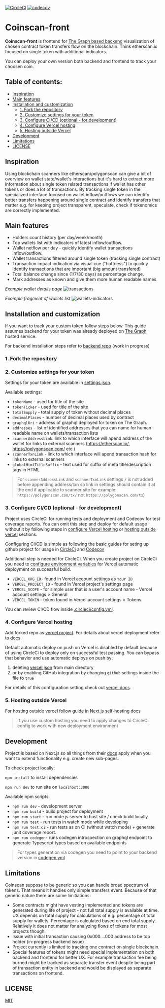 [![CircleCI](https://img.shields.io/circleci/build/github/tourist/coinscan-front/dev)](https://app.circleci.com/pipelines/github/tourist/coinscan-front)
[![codecov](https://codecov.io/gh/tourist/coinscan-front/branch/dev/graph/badge.svg)](https://codecov.io/gh/tourist/coinscan-front)


# Coinscan-front

**Coinscan-front** is frontend for [The Graph based backend](https://github.com/tourist/coinscan-champ "The Graph based backend") visualization of chosen contract token transfers flow on the blockchain. Think etherscan.io focused on single token with additional indicators.

You can deploy your own version both backend and frontend to track your choosen coin.

## Table of contents:
- [Inspiration](#inspiration)
- [Main features](#main-features)
- [Installation and customization](#installation-and-customization)
  - [1. Fork the repository](#1-fork-the-repository)
  - [2. Customize settings for your token](#2-customize-settings-for-your-token)
  - [3. Configure CI/CD (optional - for development)](#3-configure-cicd-optional---for-development)
  - [4. Configure Vercel hosting](#4-configure-vercel-hosting)
  - [5. Hosting outside Vercel](#5-hosting-outside-vercel)
- [Development](#development)
- [Limitations](#limitations)
- [LICENSE](#license)

## Inspiration

Using blockchain scanners like etherscan/polygonscan can give a bit of overview on wallet state/wallet's interactions but it's hard to extract more information about single token related transactions if wallet has other tokens or does a lot of transactions. By tracking single token in the specialized interface focused on wallet inflow/outflows we can identify better transfers happening around single contract and identify transfers that matter e.g. for keeping project transparent, speculate, check if tokenomics are correctly implemented.

## Main features



- Holders count history (per day/week/month)
- Top wallets list with indicators of latest inflow/outflow.
- Wallet netflow per day - quickly identify wallet transactions inflow/outflow.
- Wallet transactions filtered around single token (tracking single contract)
- Transaction impact indication via visual cue ("hottness") to quickly identify transactions that are important (big amount transfered)
- Total balance change since (1/7/30 days) as percentage change.
- Mark addresses as known and give them more human readable names.


*Example wallet details page*
![transactions](https://user-images.githubusercontent.com/356700/189219062-cb7eafb2-fb6d-44c8-80c7-569ec1d9f435.png)


*Example fragment of wallets list*
![wallets-indicators](https://user-images.githubusercontent.com/356700/189219860-61516ead-8167-444d-aa6f-5f45871eb93a.png)


## Installation and customization

If you want to track your custom token follow steps below.
This guide assumes backend for your token was already deployed on [The Graph](https://thegraph.com/en/) hosted service.

For backend installation steps refer to [backend repo](https://github.com/tourist/coinscan-champ "backend repo") (work in progress)

### 1. Fork the repository

### 2. Customize settings for your token

Settings for your token are available in [settings.json](settings.json).

Available settings:
- `tokenName` - used for title of the site
- `tokenTicker` - used for title of the site
- `totalSupply` - total supply of token without decimal places
- `decimalPlaces` - number of decimal places used by contract
- `graphqlUri` - address of graphql deployed for token on The Graph.
- `addresses` - list of identified addresses that you can name for human readable name on wallets/transaction lists
- `scannerAddressLink`: link to which interface will apend address of the wallet for links to external scanners (https://etherscan.io/, https://polygonscan.com/ etc.)
- `scannerTxnLink` - link to which interface will apend transaction hash for links to external scanners
- `globalHtmlTitleSuffix` - text used for suffix of meta title/description tags in HTML
 
> For `scannerAddressLink` and `scannerTxnLink` settings `/` is not added before appending address/txn so link in settings should contain it at the end if applicable to scanner site for example: `https://polygonscan.com/tx/` not `https://polygonscan.com/tx`)


### 3. Configure CI/CD (optional - for development)

Project uses CircleCi for running tests and deployment and Codecov for test coverage raports. You can omit this step and deploy for default usage without it by following steps in [configure Vercel hosting](#4-configure-vercel-hosting) or [hosting outside vercel](#5-hosting-outside-vercel) sections.

Configuring CI/CD is simple as following the basic guides for seting up github project for usage in [CircleCi](https://circleci.com/docs/github-integration "CircleCi") and [Codecov](https://docs.codecov.com/docs/quick-start "Codecov")

Additional step is needed for CircleCi. When you create project on CircleCi you need to  [configure environment variables](https://circleci.com/docs/env-vars#setting-an-environment-variable-in-a-project "configure environment variables") for Vercel automatic deployment on successful build.

- `VERCEL_ORG_ID`- found in Vercel account settings as `Your ID`
- `VERCEL_PROJECT_ID` - found in Vercel project's settings page
- `VERCEL_SCOPE` - for simple user that is a user's account name - Vercel account settings > General
- `VERCEL_TOKEN` - token found in Vercel account settings > Tokens

You can review CI/CD flow inside [.circleci/config.yml](.circleci/config.yml).


### 4. Configure Vercel hosting

Add forked repo as [vercel project](https://vercel.com/new "vercel project"). For details about vercel deployment refer to [docs](https://vercel.com/docs/concepts/projects/overview "docs")

Default automatic deploy on push on Vercel is disabled by default because of using CircleCi to deploy only on successful test passing.
You can bypass that behavior and use automatic deploys on push by:
1. deleting [vercel.json](vercel.json) from main directory
2. or by enabling GitHub integration by changing `github` settings inside the file to `true`

For details of this configuration setting check out [vercel docs](https://vercel.com/docs/project-configuration#git-configuration/github-enabled "vercel docs").


### 5. Hosting outside Vercel

For hosting outside vercel follow guide in [Next.js self-hosting docs](https://nextjs.org/docs/deployment#self-hosting "nextjs docs")

> If you use custom hosting you need to apply changes to CircleCi config to work with new deployment environment


## Development

Project is based on Next.js so all things from their [docs](https://nextjs.org/docs/getting-started) apply when you want to extend functionality e.g. create new sub-pages.

To check project locally:

`npm install` to install dependencies

`npm run dev` to run site on `localhost:3000`

Available npm scripts.

- `npm run dev` - development server
- `npm run build` - build project for deployment
- `npm run start` - run node.js server to host site / check build locally
- `npm run test` - run tests in watch mode while developing
- `npm run test:ci` - run tests as on CI (without watch mode) + generate junit coverage report.
- `npm run codegen`- runs codegen introspection on graphql endpoint to generate Typescript types based on available endpoints

> For types generation via codegen you need to point to your backend version in [codegen.yml](codegen.yml)


## Limitations

Coinscan suppose to be generic so you can handle broad spectrum of tokens. That means it handles only simple transfers event. Because of that generic nature there are some limitiations:

- Some contracts might have vesting implemented and tokens are generated during life of project - not full total supply is available at time. UX depends on total supply for calculations of e.g. percentage of total supply for wallets. Percentage is calculated based on end total supply. Relatively it does not matter for analyzing flows of tokens for most projects though.
- Issue with initial transaction causing 0x000....000 address to be top holder (in-progress backend issue)
- Project currently is limited to tracking one contract on single blockchain.
- Special features of tokens might need special implementation on both backend and frontend for better UX. For example transaction fee being burned might be tracked as separate transfer event despite being part of transaction entity in backend and would be displayed as separate transactions on frontend.

## LICENSE

[MIT](LICENSE)
